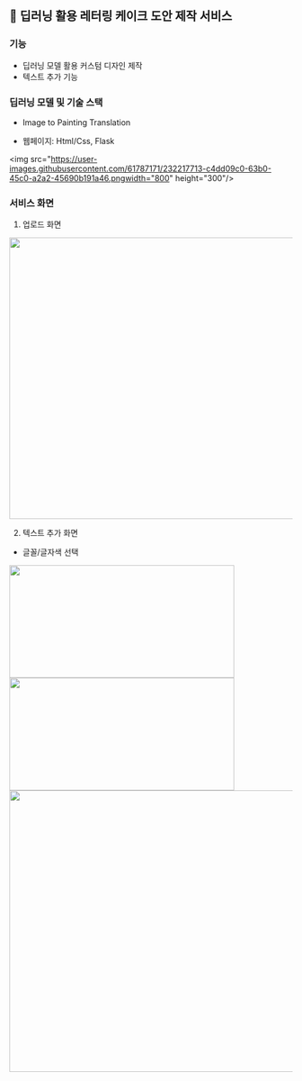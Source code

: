 ## 🍰 딥러닝 활용 레터링 케이크 도안 제작 서비스 

### 기능 

- 딥러닝 모델 활용 커스텀 디자인 제작
- 텍스트 추가 기능 

### 딥러닝 모델 및 기술 스택

- Image to Painting Translation 

- 웹페이지: Html/Css, Flask 

<img src="https://user-images.githubusercontent.com/61787171/232217713-c4dd09c0-63b0-45c0-a2a2-45690b191a46.pngwidth="800"  height="300"/> 



### 서비스 화면

1. 업로드 화면

<img src="https://user-images.githubusercontent.com/61787171/232212933-fcab2c7d-fcd4-46c5-a581-035005883435.png" width="800"  height="500"/> 

2. 텍스트 추가 화면 

- 글꼴/글자색 선택 

<img src="https://user-images.githubusercontent.com/61787171/232214752-45f6653f-5aa4-4a5a-affb-5290ca77d249.PNG" width="400"  height="200"/> 

<img src="https://user-images.githubusercontent.com/61787171/232214385-4c62ee4d-656d-4a86-b515-af5e89f1ac36.PNG" width="400"  height="200"/> 


<img src="https://user-images.githubusercontent.com/61787171/232213515-9d077499-54ae-4fc2-a51b-4b139bbdec81.png" width="800"  height="500"/> 




